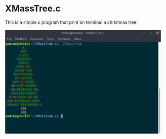 # XMassTree.c
This is a simple c program that print on terminal a christmas tree
<br><br>
![Screenshot](Screenshot/screen.png)
